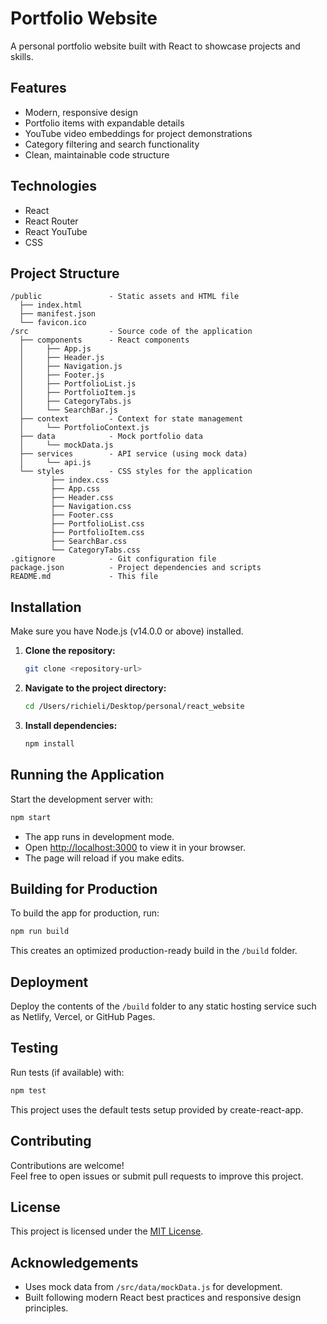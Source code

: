 # Portfolio Website

A personal portfolio website built with React to showcase projects and skills.

## Features

- Modern, responsive design
- Portfolio items with expandable details
- YouTube video embeddings for project demonstrations
- Category filtering and search functionality
- Clean, maintainable code structure

## Technologies

- React
- React Router
- React YouTube
- CSS

## Project Structure

```
/public               - Static assets and HTML file
  ├── index.html
  ├── manifest.json
  └── favicon.ico
/src                  - Source code of the application
  ├── components      - React components
  │     ├── App.js
  │     ├── Header.js
  │     ├── Navigation.js
  │     ├── Footer.js
  │     ├── PortfolioList.js
  │     ├── PortfolioItem.js
  │     ├── CategoryTabs.js
  │     └── SearchBar.js
  ├── context         - Context for state management
  │     └── PortfolioContext.js
  ├── data            - Mock portfolio data
  │     └── mockData.js
  ├── services        - API service (using mock data)
  │     └── api.js
  └── styles          - CSS styles for the application
         ├── index.css
         ├── App.css
         ├── Header.css
         ├── Navigation.css
         ├── Footer.css
         ├── PortfolioList.css
         ├── PortfolioItem.css
         ├── SearchBar.css
         └── CategoryTabs.css
.gitignore            - Git configuration file
package.json          - Project dependencies and scripts
README.md             - This file
```

## Installation

Make sure you have Node.js (v14.0.0 or above) installed.

1. **Clone the repository:**

   ```bash
   git clone <repository-url>
   ```

2. **Navigate to the project directory:**

   ```bash
   cd /Users/richieli/Desktop/personal/react_website
   ```

3. **Install dependencies:**

   ```bash
   npm install
   ```

## Running the Application

Start the development server with:

```bash
npm start
```

- The app runs in development mode.
- Open [http://localhost:3000](http://localhost:3000) to view it in your browser.
- The page will reload if you make edits.

## Building for Production

To build the app for production, run:

```bash
npm run build
```

This creates an optimized production-ready build in the `/build` folder.

## Deployment

Deploy the contents of the `/build` folder to any static hosting service such as Netlify, Vercel, or GitHub Pages.

## Testing

Run tests (if available) with:

```bash
npm test
```

This project uses the default tests setup provided by create-react-app.

## Contributing

Contributions are welcome!  
Feel free to open issues or submit pull requests to improve this project.

## License

This project is licensed under the [MIT License](LICENSE).

## Acknowledgements

- Uses mock data from `/src/data/mockData.js` for development.
- Built following modern React best practices and responsive design principles.

